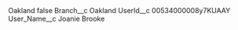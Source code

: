 <?xml version="1.0" encoding="UTF-8"?>
<CustomMetadata xmlns="http://soap.sforce.com/2006/04/metadata" xmlns:xsi="http://www.w3.org/2001/XMLSchema-instance" xmlns:xsd="http://www.w3.org/2001/XMLSchema">
    <label>Oakland</label>
    <protected>false</protected>
    <values>
        <field>Branch__c</field>
        <value xsi:type="xsd:string">Oakland</value>
    </values>
    <values>
        <field>UserId__c</field>
        <value xsi:type="xsd:string">00534000008y7KUAAY</value>
    </values>
    <values>
        <field>User_Name__c</field>
        <value xsi:type="xsd:string">Joanie Brooke</value>
    </values>
</CustomMetadata>
